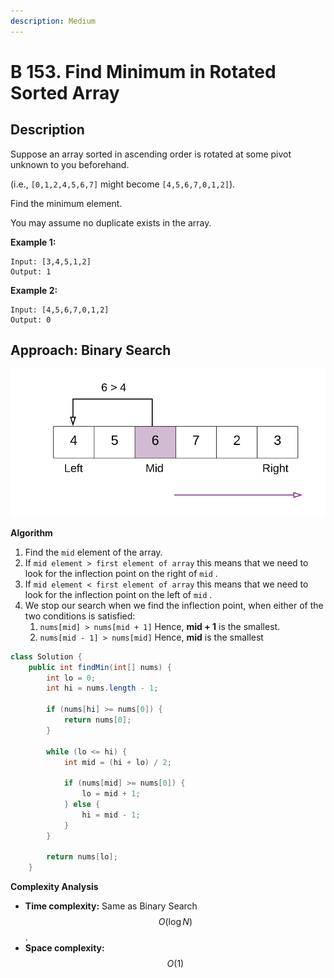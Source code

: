 ```yaml
---
description: Medium
---
```


# B 153. Find Minimum in Rotated Sorted Array

## Description

Suppose an array sorted in ascending order is rotated at some pivot unknown to you beforehand.

\(i.e.,  `[0,1,2,4,5,6,7]` might become  `[4,5,6,7,0,1,2]`\).

Find the minimum element.

You may assume no duplicate exists in the array.

**Example 1:**

```text
Input: [3,4,5,1,2] 
Output: 1
```

**Example 2:**

```text
Input: [4,5,6,7,0,1,2]
Output: 0
```

## Approach: Binary Search

![](../../../.gitbook/assets/image%20%2817%29.png)

**Algorithm**

1. Find the `mid` element of the array.
2. If `mid element > first element of array` this means that we need to look for the inflection point on the right of `mid` .
3. If `mid element < first element of array` this means that we need to look for the inflection point on the left of `mid` .
4. We stop our search when we find the inflection point, when either of the two conditions is satisfied:
   1. `nums[mid] > nums[mid + 1]`  Hence, **mid + 1** is the smallest.
   2. `nums[mid - 1] > nums[mid]`  Hence, **mid** is the smallest

```java
class Solution {
    public int findMin(int[] nums) {
        int lo = 0;
        int hi = nums.length - 1;

        if (nums[hi] >= nums[0]) {
            return nums[0];
        }

        while (lo <= hi) {
            int mid = (hi + lo) / 2;

            if (nums[mid] >= nums[0]) {
                lo = mid + 1;
            } else {
                hi = mid - 1;
            }
        }

        return nums[lo];
    }

```

**Complexity Analysis**

* **Time complexity:** Same as Binary Search $$O(\log ⁡ N)$$.
* **Space complexity:** $$O(1)$$


